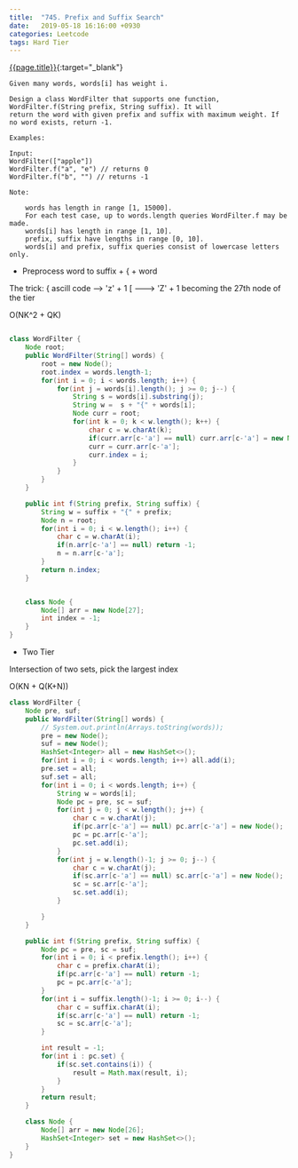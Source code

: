 ```yaml
---
title:  "745. Prefix and Suffix Search"
date:   2019-05-18 16:16:00 +0930
categories: Leetcode
tags: Hard Tier
---
```


[{{page.title}}](https://leetcode.com/problems/prefix-and-suffix-search/){:target="_blank"}

    Given many words, words[i] has weight i.

    Design a class WordFilter that supports one function, WordFilter.f(String prefix, String suffix). It will
    return the word with given prefix and suffix with maximum weight. If no word exists, return -1.

    Examples:

    Input:
    WordFilter(["apple"])
    WordFilter.f("a", "e") // returns 0
    WordFilter.f("b", "") // returns -1

    Note:

        words has length in range [1, 15000].
        For each test case, up to words.length queries WordFilter.f may be made.
        words[i] has length in range [1, 10].
        prefix, suffix have lengths in range [0, 10].
        words[i] and prefix, suffix queries consist of lowercase letters only.

* Preprocess word to suffix + { + word

The trick: { ascill code --> 'z' + 1
           [ ---> 'Z' + 1
           becoming the 27th node of the tier

O(NK^2 + QK)

```java

class WordFilter {
    Node root;
    public WordFilter(String[] words) {
        root = new Node();
        root.index = words.length-1;
        for(int i = 0; i < words.length; i++) {
            for(int j = words[i].length(); j >= 0; j--) {
                String s = words[i].substring(j);
                String w =  s + "{" + words[i];
                Node curr = root;
                for(int k = 0; k < w.length(); k++) {
                    char c = w.charAt(k);
                    if(curr.arr[c-'a'] == null) curr.arr[c-'a'] = new Node();
                    curr = curr.arr[c-'a'];
                    curr.index = i;
                }
            }
        }
    }

    public int f(String prefix, String suffix) {
        String w = suffix + "{" + prefix;
        Node n = root;
        for(int i = 0; i < w.length(); i++) {
            char c = w.charAt(i);
            if(n.arr[c-'a'] == null) return -1;
            n = n.arr[c-'a'];
        }
        return n.index;
    }


    class Node {
        Node[] arr = new Node[27];
        int index = -1;
    }
}
```

* Two Tier

Intersection of two sets, pick the largest index

O(KN + Q(K+N))

```java
class WordFilter {
    Node pre, suf;
    public WordFilter(String[] words) {
        // System.out.println(Arrays.toString(words));
        pre = new Node();
        suf = new Node();
        HashSet<Integer> all = new HashSet<>();
        for(int i = 0; i < words.length; i++) all.add(i);
        pre.set = all;
        suf.set = all;
        for(int i = 0; i < words.length; i++) {
            String w = words[i];
            Node pc = pre, sc = suf;
            for(int j = 0; j < w.length(); j++) {
                char c = w.charAt(j);
                if(pc.arr[c-'a'] == null) pc.arr[c-'a'] = new Node();
                pc = pc.arr[c-'a'];
                pc.set.add(i);
            }
            for(int j = w.length()-1; j >= 0; j--) {
                char c = w.charAt(j);
                if(sc.arr[c-'a'] == null) sc.arr[c-'a'] = new Node();
                sc = sc.arr[c-'a'];
                sc.set.add(i);
            }

        }
    }

    public int f(String prefix, String suffix) {
        Node pc = pre, sc = suf;
        for(int i = 0; i < prefix.length(); i++) {
            char c = prefix.charAt(i);
            if(pc.arr[c-'a'] == null) return -1;
            pc = pc.arr[c-'a'];
        }
        for(int i = suffix.length()-1; i >= 0; i--) {
            char c = suffix.charAt(i);
            if(sc.arr[c-'a'] == null) return -1;
            sc = sc.arr[c-'a'];
        }

        int result = -1;
        for(int i : pc.set) {
            if(sc.set.contains(i)) {
                result = Math.max(result, i);
            }
        }
        return result;
    }

    class Node {
        Node[] arr = new Node[26];
        HashSet<Integer> set = new HashSet<>();
    }
}
```

